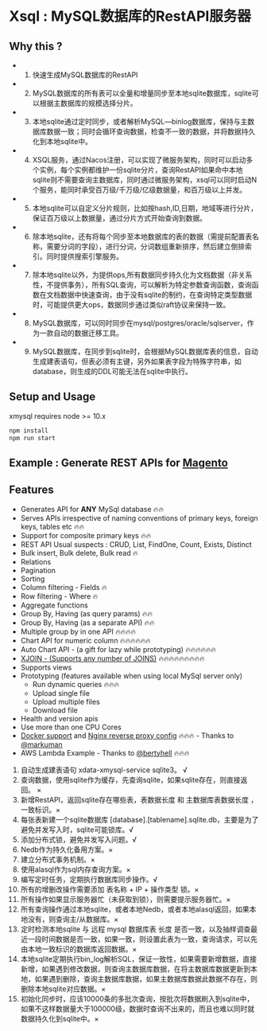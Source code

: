 # Xsql : MySQL数据库的RestAPI服务器

## Why this ?


- 1. 快速生成MySQL数据库的RestAPI
- 2. MySQL数据库的所有表可以全量和增量同步至本地sqlite数据库，sqlite可以根据主数据库的规模选择分片。
- 3. 本地sqlite通过定时同步，或者解析MySQL—binlog数据库，保持与主数据库数据一致；同时会循环查询数据，检查不一致的数据，并将数据持久化到本地sqlite中。
- 4. XSQL服务，通过Nacos注册，可以实现了微服务架构，同时可以启动多个实例，每个实例都维护一份sqlite分片，查询RestAPI如果命中本地sqlite则不需要查询主数据库，同时通过微服务架构，xsql可以同时启动N个服务，能同时承受百万级/千万级/亿级数据量，和百万级以上并发。
- 5. 本地sqlite可以自定义分片规则，比如按hash,ID,日期，地域等进行分片，保证百万级以上数据量，通过分片方式开始查询到数据。
- 6. 除本地sqlite，还有将每个同步至本地数据库的表的数据（需提前配置表名称，需要分词的字段），进行分词，分词数组重新排序，然后建立倒排索引。同时提供搜索引擎服务。
- 7. 除本地sqlite以外，为提供ops,所有数据同步持久化为文档数据（非关系性，不提供事务），所有SQL查询，可以解析为特定参数查询函数，查询函数在文档数据中快速查询，由于没有sqlite的制约，在查询特定类型数据时，可能提供更大ops，数据同步通过类似raft协议来保持一致。
- 8. MySQL数据库，可以同时同步在mysql/postgres/oracle/sqlserver，作为一款自动的数据迁移工具。
- 9. MySQL数据库，在同步到sqlite时，会根据MySQL数据库表的信息，自动生成建表语句，但表必须有主键，另外如果表字段为特殊字符串，如database，则生成的DDL可能无法在sqlite中执行。

## Setup and Usage

xmysql requires node >= 10.x

```ts
npm install 
npm run start
```

## Example : Generate REST APIs for [Magento](http://www.magereverse.com/index/magento-sql-structure/version/1-7-0-2)
## Features
* Generates API for **ANY** MySql database :fire::fire:
* Serves APIs irrespective of naming conventions of primary keys, foreign keys, tables etc :fire::fire:
* Support for composite primary keys :fire::fire:
* REST API Usual suspects : CRUD, List, FindOne, Count, Exists, Distinct
* Bulk insert, Bulk delete, Bulk read :fire:   
* Relations
* Pagination 
* Sorting
* Column filtering - Fields :fire:  
* Row filtering - Where :fire:
* Aggregate functions
* Group By, Having (as query params) :fire::fire:  
* Group By, Having (as a separate API) :fire::fire:  
* Multiple group by in one API :fire::fire::fire::fire:
* Chart API for numeric column :fire::fire::fire::fire::fire::fire:
* Auto Chart API - (a gift for lazy while prototyping) :fire::fire::fire::fire::fire::fire:
* [XJOIN - (Supports any number of JOINS)](#xjoin) :fire::fire::fire::fire::fire::fire::fire::fire::fire:
* Supports views  
* Prototyping (features available when using local MySql server only)
    * Run dynamic queries :fire::fire::fire:
    * Upload single file
    * Upload multiple files
    * Download file
* Health and version apis
* Use more than one CPU Cores
* [Docker support](#docker) and [Nginx reverse proxy config](#nginx-reverse-proxy-config-with-docker) :fire::fire::fire: - Thanks to [@markuman](https://github.com/markuman)  
* AWS Lambda Example - Thanks to [@bertyhell](https://github.com/bertyhell) :fire::fire::fire:

1. 自动生成建表语句 xdata-xmysql-service sqlite3。 √
2. 查询数据，使用sqlite作为缓存，先查询sqlite，如果sqlite存在，则直接返回。 ×
3. 新增RestAPI，返回sqlite存在哪些表，表数据长度 和 主数据库表数据长度 ，一致标识。× 
4. 每张表新建一个sqlite数据库 [database].[tablename].sqlite.db，主要是为了避免并发写入时，sqlite可能锁库。√
5. 添加分布式锁，避免并发写入问题。√
6. Nedb作为持久化备用方案。×
7. 建立分布式事务机制。×
8. 使用alasql作为sql内存查询方案。×
9. 编写定时任务，定期执行数据库同步操作。√
10. 所有的增删改操作需要添加 表名称 + IP + 操作类型 锁。×
11. 所有操作如果显示服务器忙（未获取到锁），则需要提示服务器忙。×
12. 所有查询操作通过本地sqlite，或者本地Nedb，或者本地alasql返回，如果本地没有，则查询主/从数据库。×
13. 定时检测本地sqlite 与 远程 mysql 数据库表 长度 是否一致，以及抽样调查最近一段时间数据是否一致，如果一致，则设置此表为一致，查询请求，可以先由本地一致标识的数据库返回数据。×
14. 本地sqlite定期执行bin_log解析SQL，保证一致性，如果需要新增数据，直接新增，如果遇到修改数据，则查询主数据库数据，在将主数据库数据更新到本地，如果遇到删除，查询主数据库数据，如果主数据库数据此数据不存在，则删除本地sqlite对应数据。×
15. 初始化同步时，应该10000条的多批次查询，按批次将数据刷入到sqlite中，如果不这样数据量大于100000级，数据时查询不出来的，而且也难以同时就数据持久化到sqlite中。×
